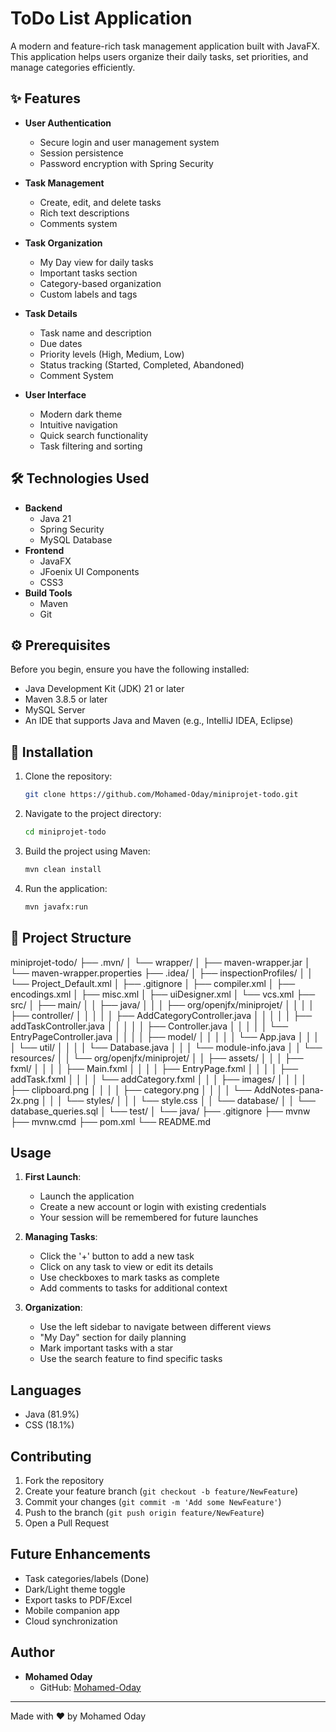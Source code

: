 # ToDo List Application

A modern and feature-rich task management application built with JavaFX. This application helps users organize their daily tasks, set priorities, and manage categories efficiently.

## ✨ Features

- **User Authentication**

  - Secure login and user management system
  - Session persistence
  - Password encryption with Spring Security

- **Task Management**

  - Create, edit, and delete tasks
  - Rich text descriptions
  - Comments system

- **Task Organization**

  - My Day view for daily tasks
  - Important tasks section
  - Category-based organization
  - Custom labels and tags

- **Task Details**

  - Task name and description
  - Due dates
  - Priority levels (High, Medium, Low)
  - Status tracking (Started, Completed, Abandoned)
  - Comment System

- **User Interface**
  - Modern dark theme
  - Intuitive navigation
  - Quick search functionality
  - Task filtering and sorting

## 🛠️ Technologies Used

- **Backend**
  - Java 21
  - Spring Security
  - MySQL Database
- **Frontend**
  - JavaFX
  - JFoenix UI Components
  - CSS3
- **Build Tools**
  - Maven
  - Git

## ⚙️ Prerequisites

Before you begin, ensure you have the following installed:

- Java Development Kit (JDK) 21 or later
- Maven 3.8.5 or later
- MySQL Server
- An IDE that supports Java and Maven (e.g., IntelliJ IDEA, Eclipse)

## 🚀 Installation

1. Clone the repository:

   ```bash
   git clone https://github.com/Mohamed-Oday/miniprojet-todo.git
   ```

2. Navigate to the project directory:

   ```bash
   cd miniprojet-todo
   ```

3. Build the project using Maven:

   ```bash
   mvn clean install
   ```

4. Run the application:
   ```bash
   mvn javafx:run
   ```

## 📁 Project Structure

miniprojet-todo/
├── .mvn/
│ └── wrapper/
│ ├── maven-wrapper.jar
│ └── maven-wrapper.properties
├── .idea/
│ ├── inspectionProfiles/
│ │ └── Project_Default.xml
│ ├── .gitignore
│ ├── compiler.xml
│ ├── encodings.xml
│ ├── misc.xml
│ ├── uiDesigner.xml
│ └── vcs.xml
├── src/
│ ├── main/
│ │ ├── java/
│ │ │ ├── org/openjfx/miniprojet/
│ │ │ │ ├── controller/
│ │ │ │ │ ├── AddCategoryController.java
│ │ │ │ │ ├── addTaskController.java
│ │ │ │ │ ├── Controller.java
│ │ │ │ │ └── EntryPageController.java
│ │ │ │ ├── model/
│ │ │ │ │ └── App.java
│ │ │ │ └── util/
│ │ │ │ └── Database.java
│ │ │ └── module-info.java
│ │ └── resources/
│ │ └── org/openjfx/miniprojet/
│ │ ├── assets/
│ │ │ ├── fxml/
│ │ │ │ ├── Main.fxml
│ │ │ │ ├── EntryPage.fxml
│ │ │ │ ├── addTask.fxml
│ │ │ │ └── addCategory.fxml
│ │ │ ├── images/
│ │ │ │ ├── clipboard.png
│ │ │ │ ├── category.png
│ │ │ │ └── AddNotes-pana-2x.png
│ │ │ └── styles/
│ │ │ └── style.css
│ │ └── database/
│ │ └── database_queries.sql
│ └── test/
│ └── java/
├── .gitignore
├── mvnw
├── mvnw.cmd
├── pom.xml
└── README.md

## Usage

1. **First Launch**:

   - Launch the application
   - Create a new account or login with existing credentials
   - Your session will be remembered for future launches

2. **Managing Tasks**:

   - Click the '+' button to add a new task
   - Click on any task to view or edit its details
   - Use checkboxes to mark tasks as complete
   - Add comments to tasks for additional context

3. **Organization**:
   - Use the left sidebar to navigate between different views
   - "My Day" section for daily planning
   - Mark important tasks with a star
   - Use the search feature to find specific tasks

## Languages

- Java (81.9%)
- CSS (18.1%)

## Contributing

1. Fork the repository
2. Create your feature branch (`git checkout -b feature/NewFeature`)
3. Commit your changes (`git commit -m 'Add some NewFeature'`)
4. Push to the branch (`git push origin feature/NewFeature`)
5. Open a Pull Request

## Future Enhancements

- Task categories/labels (Done)
- Dark/Light theme toggle
- Export tasks to PDF/Excel
- Mobile companion app
- Cloud synchronization

## Author

- **Mohamed Oday**
  - GitHub: [Mohamed-Oday](https://github.com/Mohamed-Oday)

---

Made with ❤️ by Mohamed Oday
